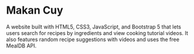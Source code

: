 # Makan Cuy

A website built with HTML5, CSS3, JavaScript, and Bootstrap 5 that lets users search for recipes by ingredients and view cooking tutorial videos. It also features random recipe suggestions with videos and uses the free MealDB API.
